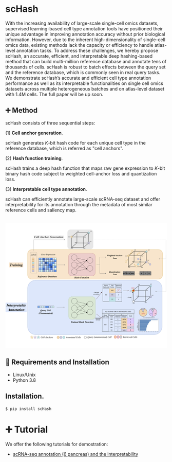# scHash 
With the increasing availability of large-scale single-cell omics datasets, supervised learning-based cell type annotation tools have positioned their unique advantage in improving annotation accuracy without prior biological information. However, due to the inherent high-dimensionality of single-cell omics data, existing methods lack the capacity or efficiency to handle atlas-level annotation tasks. To address these challenges, we hereby propose scHash, an accurate, efficient, and interpretable deep hashing-based method that can build multi-million reference database and annotate tens of thousands of cells. scHash is robust to batch effects between the query set and the reference database, which is commonly seen in real query tasks. We demonstrate scHash’s accurate and efficient cell type annotation performance as well as its interpretable functionalities on single cell omics datasets across multiple heterogeneous batches and on atlas-level dataset with 1.4M cells. The full paper will be up soon.


## :heavy_plus_sign: Method
scHash consists of three sequential steps:

(1) **Cell anchor generation**. 

scHash generates $K$-bit hash code for each unique cell type in the reference database, which is referred as "cell anchors". 

(2) **Hash function training**. 

scHash trains a deep hash function that maps raw gene expression to $K$-bit binary hash code subject to weighted cell-anchor loss and quantization loss. 

(3) **Interpretable cell type annotation**. 

scHash can efficiently annotate large-scale scRNA-seq dataset and offer interpretability for its annotation through the metadata of most similar reference cells and saliency map.

<br><img src="img/overview.png"/>

## :triangular_ruler: Requirements and Installation
* Linux/Unix
* Python 3.8

## Installation. 
```bash
$ pip install scHash
```

# :heavy_plus_sign: Tutorial

We offer the following tutorials for demostration:

* [scRNA-seq annotation (6 pancreas) and the interpretability](https://github.com/bowang-lab/scHash/blob/main/vignettes/scRNA-seq_annotations_and_interpretability.ipynb)
